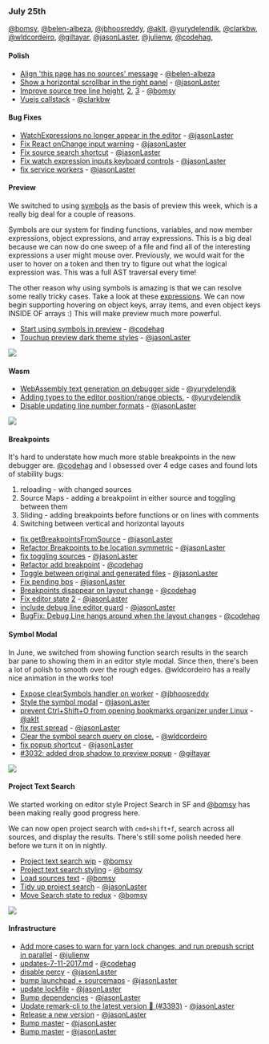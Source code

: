### July 25th

[@bomsy], [@belen-albeza], [@jbhoosreddy], [@aklt], [@yurydelendik], [@clarkbw], [@wldcordeiro], [@giltayar], [@jasonLaster], [@julienw], [@codehag],

#### Polish

* [Align 'this page has no sources' message][pr-10] - [@belen-albeza]
* [Show a horizontal scrollbar in the right panel][pr-11] - [@jasonLaster]
* [Improve source tree line height][pr-8], [2][pr-21], [3][pr-34] - [@bomsy]
* [Vuejs callstack][pr-28] - [@clarkbw]

#### Bug Fixes

* [WatchExpressions no longer appear in the editor][pr-43] - [@jasonLaster]
* [Fix React onChange input warning][pr-36] - [@jasonLaster]
* [Fix source search shortcut][pr-29] - [@jasonLaster]
* [Fix watch expression inputs keyboard controls][pr-7] - [@jasonLaster]
* [fix service workers][pr-25] - [@jasonLaster]

#### Preview

We switched to using [symbols] as the basis of preview this week,
which is a really big deal for a couple of reasons.

Symbols are our system for finding functions, variables, and now
member expressions, object expressions, and array expressions. This is a
big deal because we can now do one sweep of a file and find all of the interesting expressions a user might mouse over. Previously, we would wait for the user to hover on a token and then try to figure out what the logical expression was. This was a full AST traversal every time!

The other reason why using symbols is amazing is that we can resolve
some really tricky cases. Take a look at these [expressions]. We can
now begin supporting hovering on object keys, array items, and even object keys INSIDE OF arrays :) This will make preview much more powerful.

* [Start using symbols in preview][pr-22] - [@codehag]
* [Touchup preview dark theme styles][pr-48] - [@jasonLaster]

![][preview]

#### Wasm

* [WebAssembly text generation on debugger side][pr-27] - [@yurydelendik]
* [Adding types to the editor position/range objects.][pr-32] - [@yurydelendik]
* [Disable updating line number formats][pr-39] - [@jasonLaster]

![][wasm]

#### Breakpoints

It's hard to understate how much more stable breakpoints in the new debugger are.
[@codehag] and I obsessed over 4 edge cases and found lots of stability bugs:

1. reloading - with changed sources
2. Source Maps - adding a breakpoiint in either source and toggling between them
3. Sliding - adding breakpoints before functions or on lines with comments
4. Switching between vertical and horizontal layouts

* [fix getBreakpointsFromSource][pr-0] - [@jasonLaster]
* [Refactor Breakpoints to be location symmetric][pr-1] - [@jasonLaster]
* [fix toggling sources][pr-2] - [@jasonLaster]
* [Refactor add breakpoint][pr-12] - [@codehag]
* [Toggle between original and generated files][pr-19] - [@jasonLaster]
* [Fix pending bps][pr-23] - [@jasonLaster]
* [Breakpoints disappear on layout change][pr-26] - [@codehag]
* [Fix editor state][pr-40] [2][pr-41] - [@jasonLaster]
* [include debug line editor guard][pr-45] - [@jasonLaster]
* [BugFix: Debug Line hangs around when the layout changes][pr-47] - [@codehag]


#### Symbol Modal

In June, we switched from showing function search results in the search bar pane to showing them
in an editor style modal. Since then, there's been a lot of polish to smooth over the rough edges.
@wldcordeiro has a really nice animation in the works too!

* [Expose clearSymbols handler on worker][pr-17] - [@jbhoosreddy]
* [Style the symbol modal][pr-14] - [@jasonLaster]
* [prevent Ctrl+Shift+O from opening bookmarks organizer under Linux][pr-18] - [@aklt]
* [fix rest spread][pr-33] - [@jasonLaster]
* [Clear the symbol search query on close.][pr-37] - [@wldcordeiro]
* [fix popup shortcut][pr-44] - [@jasonLaster]
* [#3032: added drop shadow to preview popup][pr-46] - [@giltayar]


![][modal]

#### Project Text Search

We started working on editor style Project Search in SF and [@bomsy] has been
making really good progress here.

We can now open project search with `cmd+shift+f`, search across all sources,
and display the results. There's still some polish needed here before we turn
it on in nightly.

* [Project text search wip][pr-5] - [@bomsy]
* [Project text search styling][pr-9] - [@bomsy]
* [Load sources text][pr-13] - [@bomsy]
* [Tidy up project search][pr-15] - [@jasonLaster]
* [Move Search state to redux][pr-35] - [@bomsy]

![][search]

#### Infrastructure

* [Add more cases to warn for yarn lock changes, and run prepush script in parallel][pr-3] - [@julienw]
* [updates-7-11-2017.md][pr-4] - [@codehag]
* [disable percy][pr-6] - [@jasonLaster]
* [bump launchpad + sourcemaps][pr-16] - [@jasonLaster]
* [update lockfile][pr-20] - [@jasonLaster]
* [Bump dependencies][pr-24] - [@jasonLaster]
* [Update remark-cli to the latest version 🚀 (#3393)][pr-30] - [@jasonLaster]
* [Release a new version][pr-31] - [@jasonLaster]
* [Bump master][pr-38] - [@jasonLaster]
* [Bump master][pr-42] - [@jasonLaster]

[preview]:https://camo.githubusercontent.com/91e287555bcecefe68401ffc4fb3d8ab6ba4656e/687474703a2f2f672e7265636f726469742e636f2f58424f686b75594f65792e676966

[wasm]:https://pbs.twimg.com/media/DFM--yMVwAIYNOp.jpg:large
[modal]:http://g.recordit.co/yyWsC53Jgq.gif
[expressions]:https://github.com/devtools-html/debugger.html/blob/next/src/utils/parser/tests/fixtures/expression.js
[symbols]:https://github.com/devtools-html/debugger.html/blob/next/src/utils/parser/getSymbols.js
[search]:https://user-images.githubusercontent.com/254562/28581593-96b00506-7130-11e7-8fb8-6e660fc58076.png


[pr-0]:https://github.com/devtools-html/debugger.html/pull/3298
[pr-1]:https://github.com/devtools-html/debugger.html/pull/3294
[pr-2]:https://github.com/devtools-html/debugger.html/pull/3324
[pr-3]:https://github.com/devtools-html/debugger.html/pull/3309
[pr-4]:https://github.com/devtools-html/debugger.html/pull/3303
[pr-5]:https://github.com/devtools-html/debugger.html/pull/3276
[pr-6]:https://github.com/devtools-html/debugger.html/pull/3325
[pr-7]:https://github.com/devtools-html/debugger.html/pull/3333
[pr-8]:https://github.com/devtools-html/debugger.html/pull/3337
[pr-9]:https://github.com/devtools-html/debugger.html/pull/3328
[pr-10]:https://github.com/devtools-html/debugger.html/pull/3330
[pr-11]:https://github.com/devtools-html/debugger.html/pull/3334
[pr-12]:https://github.com/devtools-html/debugger.html/pull/3322
[pr-13]:https://github.com/devtools-html/debugger.html/pull/3341
[pr-14]:https://github.com/devtools-html/debugger.html/pull/3327
[pr-15]:https://github.com/devtools-html/debugger.html/pull/3352
[pr-16]:https://github.com/devtools-html/debugger.html/pull/3348
[pr-17]:https://github.com/devtools-html/debugger.html/pull/3339
[pr-18]:https://github.com/devtools-html/debugger.html/pull/3349
[pr-19]:https://github.com/devtools-html/debugger.html/pull/3351
[pr-20]:https://github.com/devtools-html/debugger.html/pull/3359
[pr-21]:https://github.com/devtools-html/debugger.html/pull/3361
[pr-22]:https://github.com/devtools-html/debugger.html/pull/3363
[pr-23]:https://github.com/devtools-html/debugger.html/pull/3364
[pr-24]:https://github.com/devtools-html/debugger.html/pull/3287
[pr-25]:https://github.com/devtools-html/debugger.html/pull/3373
[pr-26]:https://github.com/devtools-html/debugger.html/pull/3387
[pr-27]:https://github.com/devtools-html/debugger.html/pull/3238
[pr-28]:https://github.com/devtools-html/debugger.html/pull/3391
[pr-29]:https://github.com/devtools-html/debugger.html/pull/3384
[pr-30]:https://github.com/devtools-html/debugger.html/pull/3394
[pr-31]:https://github.com/devtools-html/debugger.html/pull/3408
[pr-32]:https://github.com/devtools-html/debugger.html/pull/3409
[pr-33]:https://github.com/devtools-html/debugger.html/pull/3395
[pr-34]:https://github.com/devtools-html/debugger.html/pull/3382
[pr-35]:https://github.com/devtools-html/debugger.html/pull/3370
[pr-36]:https://github.com/devtools-html/debugger.html/pull/3401
[pr-37]:https://github.com/devtools-html/debugger.html/pull/3416
[pr-38]:https://github.com/devtools-html/debugger.html/pull/3425
[pr-39]:https://github.com/devtools-html/debugger.html/pull/3417
[pr-40]:https://github.com/devtools-html/debugger.html/pull/3424
[pr-41]:https://github.com/devtools-html/debugger.html/pull/3407
[pr-42]:https://github.com/devtools-html/debugger.html/pull/3422
[pr-43]:https://github.com/devtools-html/debugger.html/pull/3413
[pr-44]:https://github.com/devtools-html/debugger.html/pull/3397
[pr-45]:https://github.com/devtools-html/debugger.html/pull/3429
[pr-46]:https://github.com/devtools-html/debugger.html/pull/3197
[pr-47]:https://github.com/devtools-html/debugger.html/pull/3420
[pr-48]:https://github.com/devtools-html/debugger.html/pull/3376
[@jasonLaster]:http://github.com/jasonLaster
[@julienw]:http://github.com/julienw
[@codehag]:http://github.com/codehag
[@bomsy]:http://github.com/bomsy
[@belen-albeza]:http://github.com/belen-albeza
[@jbhoosreddy]:http://github.com/jbhoosreddy
[@aklt]:http://github.com/aklt
[@yurydelendik]:http://github.com/yurydelendik
[@clarkbw]:http://github.com/clarkbw
[@wldcordeiro]:http://github.com/wldcordeiro
[@giltayar]:http://github.com/giltayar

